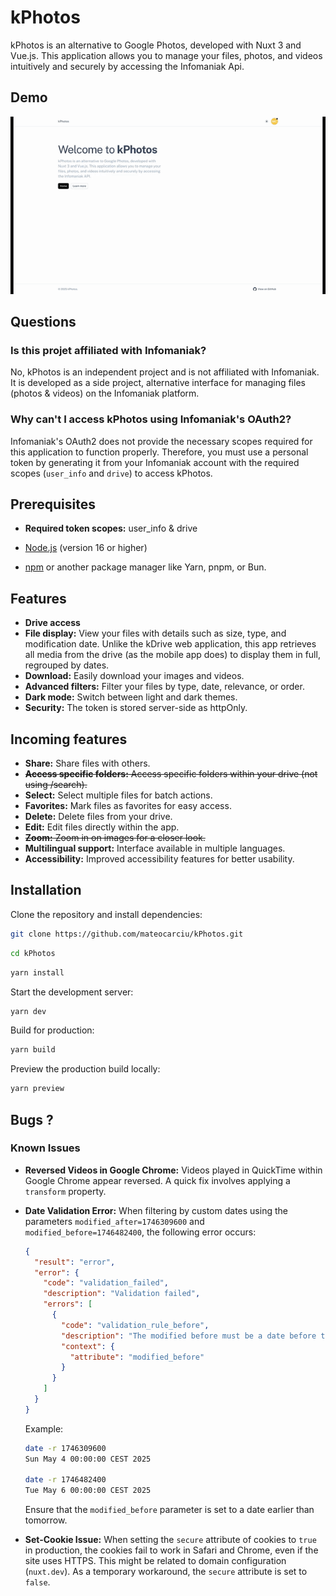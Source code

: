 # kPhotos

kPhotos is an alternative to Google Photos, developed with Nuxt 3 and Vue.js. This application allows you to manage your files, photos, and videos intuitively and securely by accessing the Infomaniak Api.

## Demo

![Preview](/public/preview.gif)

## Questions

### Is this projet affiliated with Infomaniak?

No, kPhotos is an independent project and is not affiliated with Infomaniak. It is developed as a side project, alternative interface for managing files (photos & videos) on the Infomaniak platform.

### Why can't I access kPhotos using Infomaniak's OAuth2?

Infomaniak's OAuth2 does not provide the necessary scopes required for this application to function properly. Therefore, you must use a personal token by generating it from your Infomaniak account with the required scopes (`user_info` and `drive`) to access kPhotos.

## Prerequisites

- **Required token scopes:** user_info & drive

- [Node.js](https://nodejs.org/) (version 16 or higher)
- [npm](https://www.npmjs.com/) or another package manager like Yarn, pnpm, or Bun.

## Features

- **Drive access**
- **File display:** View your files with details such as size, type, and modification date. Unlike the kDrive web application, this app retrieves all media from the drive (as the mobile app does) to display them in full, regrouped by dates.
- **Download:** Easily download your images and videos.
- **Advanced filters:** Filter your files by type, date, relevance, or order.
- **Dark mode:** Switch between light and dark themes.
- **Security:** The token is stored server-side as httpOnly.

## Incoming features

- **Share:** Share files with others.
- ~~**Access specific folders:** Access specific folders within your drive (not using /search).~~
- **Select:** Select multiple files for batch actions.
- **Favorites:** Mark files as favorites for easy access.
- **Delete:** Delete files from your drive.
- **Edit:** Edit files directly within the app.
- ~~**Zoom:** Zoom in on images for a closer look.~~
- **Multilingual support:** Interface available in multiple languages.
- **Accessibility:** Improved accessibility features for better usability.

## Installation

Clone the repository and install dependencies:

```bash
git clone https://github.com/mateocarciu/kPhotos.git
```

```bash
cd kPhotos
```

```bash
yarn install
```

Start the development server:

```bash
yarn dev
```

Build for production:

```bash
yarn build
```

Preview the production build locally:

```bash
yarn preview
```

## Bugs ?

### Known Issues

- **Reversed Videos in Google Chrome:** Videos played in QuickTime within Google Chrome appear reversed. A quick fix involves applying a `transform` property.

- **Date Validation Error:** When filtering by custom dates using the parameters `modified_after=1746309600` and `modified_before=1746482400`, the following error occurs:

  ```json
  {
    "result": "error",
    "error": {
      "code": "validation_failed",
      "description": "Validation failed",
      "errors": [
        {
          "code": "validation_rule_before",
          "description": "The modified before must be a date before tomorrow.",
          "context": {
            "attribute": "modified_before"
          }
        }
      ]
    }
  }
  ```

  Example:

  ```bash
  date -r 1746309600
  Sun May 4 00:00:00 CEST 2025

  date -r 1746482400
  Tue May 6 00:00:00 CEST 2025
  ```

  Ensure that the `modified_before` parameter is set to a date earlier than tomorrow.

- **Set-Cookie Issue:** When setting the `secure` attribute of cookies to `true` in production, the cookies fail to work in Safari and Chrome, even if the site uses HTTPS. This might be related to domain configuration (`nuxt.dev`). As a temporary workaround, the `secure` attribute is set to `false`.
